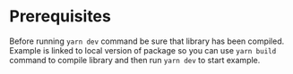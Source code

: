 # Prerequisites

Before running `yarn dev` command be sure that library has been compiled. Example is linked to local version of package so you can use `yarn build` command to compile library and then run `yarn dev` to start example.

